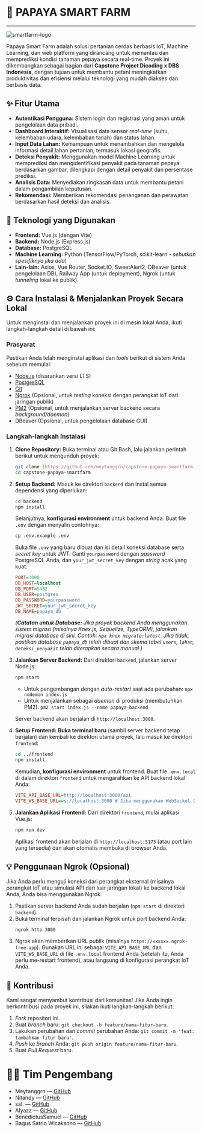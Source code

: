 # 🌱 PAPAYA SMART FARM
---
![smartfarm-logo](https://github.com/user-attachments/assets/3b51bddd-6724-4af4-ad09-ff55db0c438b)

Papaya Smart Farm adalah solusi pertanian cerdas berbasis IoT, Machine Learning, dan web platform 
yang dirancang untuk memantau dan memprediksi kondisi tanaman pepaya secara real-time. 
Proyek ini dikembangkan sebagai bagian dari **Capstone Project Dicoding x DBS Indonesia**, dengan tujuan 
untuk membantu petani meningkatkan produktivitas dan efisiensi melalui teknologi yang mudah diakses dan berbasis data.

## ✨ Fitur Utama

* **Autentikasi Pengguna:** Sistem login dan registrasi yang aman untuk pengelolaan data pribadi.
* **Dashboard Interaktif:** Visualisasi data sensor *real-time* (suhu, kelembaban udara, kelembaban tanah) dan status lahan.
* **Input Data Lahan:** Kemampuan untuk menambahkan dan mengelola informasi detail lahan pertanian, termasuk lokasi geografis.
* **Deteksi Penyakit:** Menggunakan model Machine Learning untuk memprediksi dan mengidentifikasi penyakit pada tanaman pepaya berdasarkan gambar, dilengkapi dengan detail penyakit dan persentase prediksi.
* **Analisis Data:** Menyediakan ringkasan data untuk membantu petani dalam pengambilan keputusan.
* **Rekomendasi:** Memberikan rekomendasi penanganan dan perawatan berdasarkan hasil deteksi dan analisis.

## 🚀 Teknologi yang Digunakan

* **Frontend:** Vue.js (dengan Vite)
* **Backend:** Node.js (Express.js)
* **Database:** PostgreSQL
* **Machine Learning:** Python (TensorFlow/PyTorch, scikit-learn - *sebutkan spesifiknya jika ada*)
* **Lain-lain:** Axios, Vue Router, Socket.IO, SweetAlert2, DBeaver (untuk pengelolaan DB), Railway App (untuk deployment), Ngrok (untuk *tunneling* lokal ke publik).

## ⚙️ Cara Instalasi & Menjalankan Proyek Secara Lokal

Untuk menginstal dan menjalankan proyek ini di mesin lokal Anda, ikuti langkah-langkah detail di bawah ini:

### Prasyarat

Pastikan Anda telah menginstal aplikasi dan *tools* berikut di sistem Anda sebelum memulai:

* [Node.js](https://nodejs.org/) (disarankan versi LTS)
* [PostgreSQL](https://www.postgresql.org/)
* [Git](https://git-scm.com/)
* [Ngrok](https://ngrok.com/) (Opsional, untuk *testing* koneksi dengan perangkat IoT dari jaringan publik)
* [PM2](https://pm2.keymetrics.io/) (Opsional, untuk menjalankan server backend secara *background/daemon*)
* DBeaver (Opsional, untuk pengelolaan database GUI)

### Langkah-langkah Instalasi

1.  **Clone Repository:**
    Buka terminal atau Git Bash, lalu jalankan perintah berikut untuk mengunduh proyek:
    ```bash
    git clone [https://github.com/meytanggrn/capstone-papaya-smartfarm.git](https://github.com/meytanggrn/capstone-papaya-smartfarm.git)
    cd capstone-papaya-smartfarm
    ```

2.  **Setup Backend:**
    Masuk ke direktori `backend` dan instal semua dependensi yang diperlukan:
    ```bash
    cd backend
    npm install
    ```
    Selanjutnya, **konfigurasi environment** untuk backend Anda. Buat file `.env` dengan menyalin contohnya:
    ```bash
    cp .env.example .env
    ```
    Buka file `.env` yang baru dibuat dan isi detail koneksi database serta *secret key* untuk JWT. Ganti `yourpassword` dengan *password* PostgreSQL Anda, dan `your_jwt_secret_key` dengan *string* acak yang kuat.
    ```ini
    PORT=3000
    DB_HOST=localhost
    DB_PORT=5432
    DB_USER=postgres
    DB_PASSWORD=yourpassword
    JWT_SECRET=your_jwt_secret_key
    DB_NAME=papaya_db
    ```
    *(**Catatan untuk Database:** Jika proyek backend Anda menggunakan sistem migrasi (misalnya Knex.js, Sequelize, TypeORM), jalankan migrasi database di sini. Contoh: `npx knex migrate:latest`. Jika tidak, pastikan database `papaya_db` telah dibuat dan skema tabel `users`, `lahan`, `deteksi_penyakit` telah diterapkan secara manual.)*

3.  **Jalankan Server Backend:**
    Dari direktori `backend`, jalankan server Node.js:
    ```bash
    npm start
    ```
    * Untuk pengembangan dengan *auto-restart* saat ada perubahan: `npx nodemon index.js`
    * Untuk menjalankan sebagai *daemon* di produksi (membutuhkan PM2): `pm2 start index.js --name papaya-backend`

    Server backend akan berjalan di `http://localhost:3000`.

4.  **Setup Frontend:**
    **Buka terminal baru** (sambil server backend tetap berjalan) dan kembali ke direktori utama proyek, lalu masuk ke direktori `frontend`:
    ```bash
    cd ../frontend
    npm install
    ```
    Kemudian, **konfigurasi environment** untuk frontend. Buat file `.env.local` di dalam direktori `frontend` untuk mengarahkan ke API backend lokal Anda:
    ```ini
    VITE_API_BASE_URL=http://localhost:3000/api
    VITE_WS_BASE_URL=ws://localhost:3000 # Jika menggunakan WebSocket (Socket.IO)
    ```

5.  **Jalankan Aplikasi Frontend:**
    Dari direktori `frontend`, mulai aplikasi Vue.js:
    ```bash
    npm run dev
    ```
    Aplikasi frontend akan berjalan di `http://localhost:5173` (atau port lain yang tersedia) dan akan otomatis membuka di browser Anda.

## 💡 Penggunaan Ngrok (Opsional)

Jika Anda perlu menguji koneksi dari perangkat eksternal (misalnya perangkat IoT atau simulasi API dari luar jaringan lokal) ke backend lokal Anda, Anda bisa menggunakan Ngrok.

1.  Pastikan server backend Anda sudah berjalan (`npm start` di direktori `backend`).
2.  Buka terminal terpisah dan jalankan Ngrok untuk port backend Anda:
    ```bash
    ngrok http 3000
    ```
3.  Ngrok akan memberikan URL publik (misalnya `https://xxxxxx.ngrok-free.app`). Gunakan URL ini sebagai `VITE_API_BASE_URL` dan `VITE_WS_BASE_URL` di file `.env.local` frontend Anda (setelah itu, Anda perlu me-restart frontend), atau langsung di konfigurasi perangkat IoT Anda.

## 🤝 Kontribusi

Kami sangat menyambut kontribusi dari komunitas! Jika Anda ingin berkontribusi pada proyek ini, silakan ikuti langkah-langkah berikut:

1.  *Fork* repositori ini.
2.  Buat *branch* baru: `git checkout -b feature/nama-fitur-baru`.
3.  Lakukan perubahan dan *commit* perubahan Anda: `git commit -m 'feat: tambahkan fitur baru'`.
4.  *Push* ke *branch* Anda: `git push origin feature/nama-fitur-baru`.
5.  Buat *Pull Request* baru.

# 👨‍💻 Tim Pengembang
- Meytanggrn — [GitHub](https://github.com/meytanggrn)
- Nitandy — [GitHub](https://github.com/QonitaNadyaR)
- sal. — [GitHub](https://github.com/sasabiaa)
- Alyazz — [GitHub](https://github.com/alyazzr)
- BenedictusSamuel — [GitHub](https://github.com/BenedictusSamuel)
- Bagus Satrio Wicaksono — [GitHub](https://github.com/Satss101)
